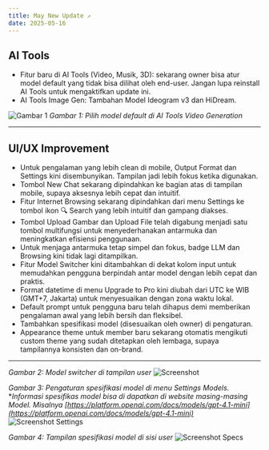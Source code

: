 ```yaml
---
title: May New Update ↗️
date: 2025-05-16
---
```


## AI Tools

- Fitur baru di AI Tools (Video, Musik, 3D): sekarang owner bisa atur model default yang tidak bisa dilihat oleh end-user. Jangan lupa reinstall AI Tools untuk mengaktifkan update ini.
- AI Tools Image Gen: Tambahan Model Ideogram v3 dan HiDream.

![Gambar 1](https://res.cloudinary.com/moyadev/image/upload/v1747358205/maia/releases/may-video-gen_qwnin1.webp)
*Gambar 1: Pilih model default di AI Tools Video Generation*

---

## UI/UX Improvement
- Untuk pengalaman yang lebih clean di mobile, Output Format dan Settings kini disembunyikan. Tampilan jadi lebih fokus ketika digunakan.
- Tombol New Chat sekarang dipindahkan ke bagian atas di tampilan mobile, supaya aksesnya lebih cepat dan intuitif.
- Fitur Internet Browsing sekarang dipindahkan dari menu Settings ke tombol ikon 🔍 Search yang lebih intuitif dan gampang diakses.
- Tombol Upload Gambar dan Upload File telah digabung menjadi satu tombol multifungsi untuk menyederhanakan antarmuka dan meningkatkan efisiensi penggunaan.
- Untuk menjaga antarmuka tetap simpel dan fokus, badge LLM dan Browsing kini tidak lagi ditampilkan.
- Fitur Model Switcher kini ditambahkan di dekat kolom input untuk memudahkan pengguna berpindah antar model dengan lebih cepat dan praktis.
- Format datetime di menu Upgrade to Pro kini diubah dari UTC ke WIB (GMT+7, Jakarta) untuk menyesuaikan dengan zona waktu lokal.
- Default prompt untuk pengguna baru telah dihapus demi memberikan pengalaman awal yang lebih bersih dan fleksibel.
- Tambahkan spesifikasi model (disesuaikan oleh owner) di pengaturan.
- Appearance theme untuk member baru sekarang otomatis mengikuti custom theme yang sudah ditetapkan oleh lembaga, supaya tampilannya konsisten dan on-brand.

---

*Gambar 2: Model switcher di tampilan user*
![Screenshot](https://res.cloudinary.com/moyadev/image/upload/v1747358972/maia/releases/model-switcher_qfsknz.webp)

*Gambar 3: Pengaturan spesifikasi model di menu Settings Models.* **Informasi spesifikas model bisa di dapatkan di website masing-masing Model. Misalnya [https://platform.openai.com/docs/models/gpt-4.1-mini](https://platform.openai.com/docs/models/gpt-4.1-mini)*
![Screenshot Settings](https://res.cloudinary.com/moyadev/image/upload/v1747359468/maia/releases/specs_k0v6re.webp)

*Gambar 4: Tampilan spesifikasi model di sisi user*
![Screenshot Specs](https://res.cloudinary.com/moyadev/image/upload/v1747359468/maia/releases/specs3_qfisdr.webp)